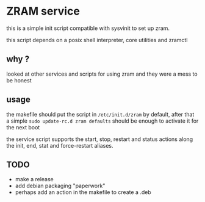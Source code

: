 # ZRAM service

this is a simple init script compatible with sysvinit to set up zram.

this script depends on a posix shell interpreter, core utilities and zramctl

## why ?

looked at other services and scripts for using zram and they were a mess to be
honest


## usage

the makefile should put the script in `/etc/init.d/zram` by default, after that
a simple ```sudo update-rc.d zram defaults``` should be enough to activate
it for the next boot

the service script supports the start, stop, restart and status actions along
the init, end, stat and force-restart aliases.


## TODO

* make a release
* add debian packaging "paperwork"
* perhaps add an action in the makefile to create a .deb


